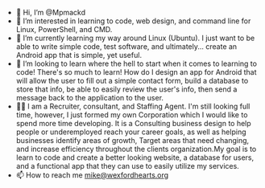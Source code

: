- 👋 Hi, I’m @Mpmackd
- 👀 I’m interested in learning to code, web design, and command line for Linux, PowerShell, and CMD.
- 🌱 I’m currently learning my way around Linux (Ubuntu). I just want to be able to write simple code, test software, and ultimately... create an Android app that is simple, yet useful. 
- 💞️ I’m looking to learn where the hell to start when it comes to learning to code!  There's so much to learn! How do I design an app for Android that will allow the user to fill out a simple contact form, build a database to store that info, be able to easily review the user's info, then send a message back to the application to the user. 
- 👨‍💼 I am a Recruiter, consultant, and Staffing Agent. I'm still looking full time, however, I just formed my own Corporation which I would like to spend more time developing. It is a Consulting business design to help people or underemployed reach your career goals, as well as helping businesses identify areas of growth, Target areas that need changing, and increase efficiency throughout the clients organization.My goal is to learn to code and create a better looking website, a database for users, and a functional app that they can use to easily utilize my services.
- 📫 How to reach me mike@wexfordhearts.org

<!---
Mpmackd/Mpmackd is a ✨ special ✨ repository because its `README.md` (this file) appears on your GitHub profile.
You can click the Preview link to take a look at your changes.
--->
